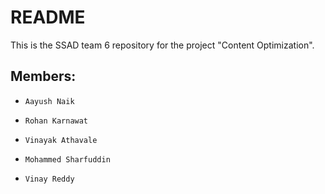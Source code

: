 # README #

This is the SSAD team 6 repository for the project "Content Optimization".

## Members: ## 
*     Aayush Naik
*     Rohan Karnawat
*     Vinayak Athavale
*     Mohammed Sharfuddin
*     Vinay Reddy